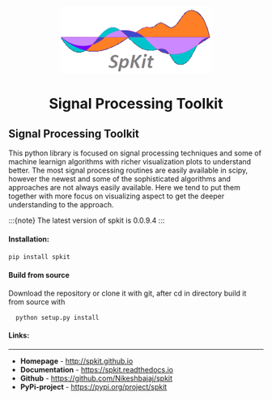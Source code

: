 <p align="center">
<img src="https://raw.githubusercontent.com/spkit/spkit.github.io/master/assets/logo/logo.png" width="300"/>
</p>

<div align="center">
<h1>Signal Processing Toolkit</h1>
</div>


## Signal Processing Toolkit

This python library is focused on signal processing techniques and some of machine learnign algorithms with richer visualization plots to understand better. The most signal processing routines are easily available in scipy, however the newest and some of the sophisticated algorithms and approaches are not always easily available. Here we tend to put them together with more focus on visualizing aspect to get the deeper understanding to the approach.

:::{note}
The latest version of spkit is 0.0.9.4
:::

#### Installation:

```
pip install spkit
```

#### Build from source

Download the repository or clone it with git, after cd in directory build it from source with

```
  python setup.py install
```


#### Links:
-----

* **Homepage**   - http://spkit.github.io
* **Documentation** - https://spkit.readthedocs.io
* **Github**	    - https://github.com/Nikeshbajaj/spkit
* **PyPi-project**  - https://pypi.org/project/spkit
